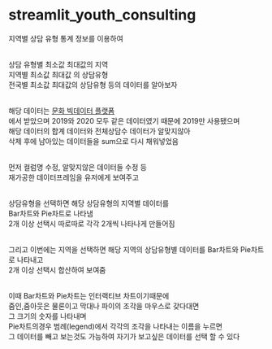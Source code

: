 # streamlit_youth_consulting
 
지역별 상담 유형 통계 정보를 이용하여<br/><br/>

상담 유형별 최소값 최대값의 지역<br/>
지역별 최소값 최대값 의 상담유형<br/>
전국별 최소값 최대값의 상담유형 등의 데이터를 알아보자<br/><br/>

해당 데이터는 [문화 빅데이터 플랫폼](
https://www.bigdata-culture.kr/bigdata/user/data_market/detail.do?id=6aa14c34-4866-4a3f-9223-09c12d58ad4b, '문화 빅데이터 플랫폼')<br/>
에서 받았으며 2019와 2020 모두 같은 데이터였기 때문에 2019만 사용됐으며<br/>
해당 데이터의 합계 데이터와 전체상담수 데이터가 알맞지않아<br/>
삭제 후에 남아있는 데이터들을 sum으로 다시 채워넣었음<br/><br/>

먼저 컬럼명 수정, 알맞지않은 데이터들 수정 등<br/>
재가공한 데이터프레임을 유저에게 보여주고<br/><br/>

상담유형을 선택하면 해당 상담유형의 지역별 데이터를<br/>
Bar차트와 Pie차트로 나타냄<br/>
2개 이상 선택시 따로따로 각각 2개씩 나타나게 만들어짐<br/><br/>

그리고 이번에는 지역을 선택하면 해당 지역의 상담유형별 데이터를
Bar차트와 Pie차트로 나타내고<br/>
2개 이상 선택시 합산하여 보여줌<br/><br/>

이때 Bar차트와 Pie차트는 인터랙티브 차트이기때문에<br/>
줌인,줌아웃은 물론이고 막대나 파이의 조각을 마우스로 갖다대면<br/>
그 크기의 숫자를 나타내며<br/>
Pie차트의경우 범례(legend)에서 각각의 조각을 나타내는 이름을 누르면<br/>
그 데이터를 빼고 보는것도 가능하여 자기가 보고싶은 데이터를 선택 할 수 있다<br/>
